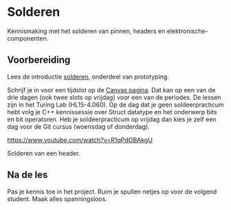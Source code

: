 # Solderen

Kennismaking met het solderen van pinnen, headers en elektronische-componenten. 

## Voorbereiding

Lees de introductie [solderen](https://hu-ti-dev.github.io/TI-S2/hardware-interfacing/prototyping/solderen/), onderdeel van prototyping.

Schrijf je in voor een tijdslot op de [Canvas pagina](https://canvas.hu.nl/courses/39897). Dat kan op een van de drie dagen (ook twee slots op vrijdag) voor een van de periodes. De lessen zijn in het Turing Lab (HL15-4.060). Op de dag dat je geen soldeerpracticum hebt volg je C++ kennissessie over Struct datatype en het onderwerp bits en bit operatoren. Heb je soldeerpracticum op vrijdag dan kies je zelf een dag voor de Git cursus (woensdag of donderdag). 

https://www.youtube.com/watch?v=R1qPdOBAkgU

Solderen van een header.

## Na de les

Pas je kennis toe in het project. Ruim je spullen netjes op voor de volgend student. Maak alles spanningsloos.
